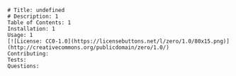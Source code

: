 
    # Title: undefined
    # Description: 1
    Table of Contents: 1
    Installation: 1
    Usage: 1
    [![License: CC0-1.0](https://licensebuttons.net/l/zero/1.0/80x15.png)](http://creativecommons.org/publicdomain/zero/1.0/)
    Contributing: 
    Tests: 
    Questions: 
    